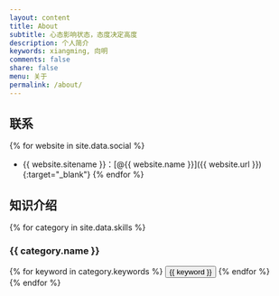 ```yaml
---
layout: content
title: About
subtitle: 心态影响状态，态度决定高度
description: 个人简介
keywords: xiangming, 向明
comments: false
share: false
menu: 关于
permalink: /about/
---
```


## 联系

{% for website in site.data.social %}
* {{ website.sitename }}：[@{{ website.name }}]({{ website.url }}){:target="_blank"}
{% endfor %}

## 知识介绍

{% for category in site.data.skills %}
### {{ category.name }}
<div class="btn-inline">
{% for keyword in category.keywords %}
<button class="btn btn-outline" type="button">{{ keyword }}</button>
{% endfor %}
</div>
{% endfor %}
